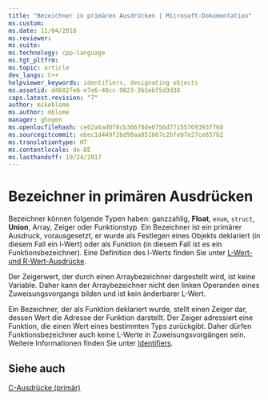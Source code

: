 ```yaml
---
title: "Bezeichner in primären Ausdrücken | Microsoft-Dokumentation"
ms.custom: 
ms.date: 11/04/2016
ms.reviewer: 
ms.suite: 
ms.technology: cpp-language
ms.tgt_pltfrm: 
ms.topic: article
dev_langs: C++
helpviewer_keywords: identifiers, designating objects
ms.assetid: d4602fe6-e7e6-40cc-9823-3b1ebf5d3d38
caps.latest.revision: "7"
author: mikeblome
ms.author: mblome
manager: ghogen
ms.openlocfilehash: ce62a6ad0f0cb36678de0756d77155769393f760
ms.sourcegitcommit: ebec1d449f2bd98aa851667c2bfeb7e27ce657b2
ms.translationtype: HT
ms.contentlocale: de-DE
ms.lasthandoff: 10/24/2017
---
```

# <a name="identifiers-in-primary-expressions"></a>Bezeichner in primären Ausdrücken
Bezeichner können folgende Typen haben: ganzzahlig, **Float**, `enum`, `struct`, **Union**, Array, Zeiger oder Funktionstyp. Ein Bezeichner ist ein primärer Ausdruck, vorausgesetzt, er wurde als Festlegen eines Objekts deklariert (in diesem Fall ein l-Wert) oder als Funktion (in diesem Fall ist es ein Funktionsbezeichner). Eine Definition des l-Werts finden Sie unter [L-Wert- und R-Wert-Ausdrücke](../c-language/l-value-and-r-value-expressions.md).  
  
 Der Zeigerwert, der durch einen Arraybezeichner dargestellt wird, ist keine Variable. Daher kann der Arraybezeichner nicht den linken Operanden eines Zuweisungsvorgangs bilden und ist kein änderbarer L-Wert.  
  
 Ein Bezeichner, der als Funktion deklariert wurde, stellt einen Zeiger dar, dessen Wert die Adresse der Funktion darstellt. Der Zeiger adressiert eine Funktion, die einen Wert eines bestimmten Typs zurückgibt. Daher dürfen Funktionsbezeichner auch keine L-Werte in Zuweisungsvorgängen sein. Weitere Informationen finden Sie unter [Identifiers](../c-language/c-identifiers.md).  
  
## <a name="see-also"></a>Siehe auch  
 [C-Ausdrücke (primär)](../c-language/c-primary-expressions.md)